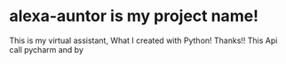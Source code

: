 # alexa-auntor is my project name!
This is my virtual assistant, What I created with Python!
Thanks!!
This Api call pycharm and
by 
